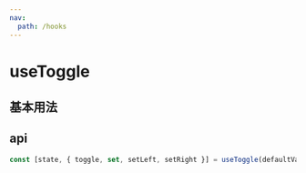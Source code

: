 ```yaml
---
nav:
  path: /hooks
---
```


# useToggle

## 基本用法

<code hideActions='["CSB"]' src="./demo/demo.tsx"></code>

## api

```typescript
const [state, { toggle, set, setLeft, setRight }] = useToggle(defaultValue?: boolean);

```
